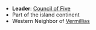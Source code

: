 - **Leader**: [Council of Five](Council%20of%20Five.md)
- Part of the island continent
- Western Neighbor of [Vermillias](Vermillias)